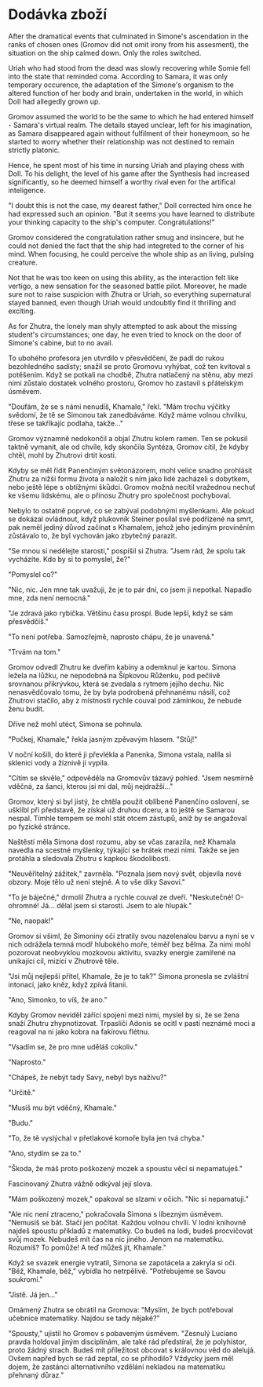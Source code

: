 # Dodávka zboží

After the dramatical events that culminated in Simone's ascendation in the ranks of chosen ones (Gromov did not omit irony from his assesment), the situation on the ship calmed down. Only the roles switched.

Uriah who had stood from the dead was slowly recovering while Somie fell into the state that reminded coma. According to Samara, it was only temporary occurence, the adaptation of the Simone's organism to the altered function of her body and brain, undertaken in the world, in which Doll had allegedly grown up.

Gromov assumed the world to be the same to which he had entered himself - Samara's virtual realm. The details stayed unclear, left for his imagination, as Samara disappeared again without fulfilment of their honeymoon, so he started to worry whether their relationship was not destined to remain strictly platonic.

Hence, he spent most of his time in nursing Uriah and playing chess with Doll. To his delight, the level of his game after the Synthesis had increased significantly, so he deemed himself a worthy rival even for the artifical inteligence.

"I doubt this is not the case, my dearest father," Doll corrected him once he had expressed such an opinion. "But it seems you have learned to distribute your thinking capacity to the ship's computer. Congratulations!"

Gromov considered the congratulation rather smug and insincere, but he could not denied the fact that the ship had integreted to the corner of his mind. When focusing, he could perceive the whole ship as an living, pulsing creature.  

Not that he was too keen on using this ability, as the interaction felt like vertigo, a new sensation for the seasoned battle pilot. Moreover, he made sure not to raise suspicion with Zhutra or Uriah, so everything supernatural stayed banned, even though Uriah would undoubtly find it thrilling and exciting.

As for Zhutra, the lonely man shyly attempted to ask about the missing student's circumstances; one day, he even tried to knock on the door of Simone's cabine, but to no avail.

To ubohého profesora jen utvrdilo v přesvědčení, že padl do rukou bezohledného sadisty; snažil se proto Gromovu vyhýbat, což ten kvitoval s potěšením. Když se potkali na chodbě, Zhutra natlačený na stěnu, aby mezi nimi zůstalo dostatek volného prostoru, Gromov ho zastavil s přátelským úsměvem.

"Doufám, že se s námi nenudíš, Khamale," řekl. "Mám trochu výčitky svědomí, že tě se Simonou tak zanedbáváme. Když máme volnou chvilku, třese se takříkajíc podlaha, takže..."

Gromov významně nedokončil a objal Zhutru kolem ramen. Ten se pokusil taktně vymanit, ale od chvíle, kdy skončila Syntéza, Gromov cítil, že kdyby chtěl, mohl by Zhutrovi drtit kosti.

Kdyby se měl řídit Panenčiným světonázorem, mohl velice snadno prohlásit Zhutru za nižší formu života a naložit s ním jako lidé zacházeli s dobytkem, nebo ještě lépe s obtížnými škůdci. Gromov možná necítil vražednou nechuť ke všemu lidskému, ale o přínosu Zhutry pro společnost pochyboval.

Nebylo to ostatně poprvé, co se zabýval podobnými myšlenkami. Ale pokud se dokázal ovládnout, když plukovník Steiner posílal své podřízené na smrt, pak neměl jediný důvod začínat s Khamalem, jehož jeho jediným proviněním zůstávalo to, že byl vychován jako zbytečný parazit.

"Se mnou si nedělejte starosti," pospíšil si Zhutra. "Jsem rád, že spolu tak vycházíte. Kdo by si to pomyslel, že?"

"Pomyslel co?"

"Nic, nic. Jen mne tak uvažuji, že je to pár dní, co jsem ji nepotkal. Napadlo mne, zda není nemocná."

"Je zdravá jako rybička. Většinu času prospí. Bude lepší, když se sám přesvědčíš."

"To není potřeba. Samozřejmě, naprosto chápu, že je unavená."

"Trvám na tom."

Gromov odvedl Zhutru ke dveřím kabiny a odemknul je kartou. Simona ležela na lůžku, ne nepodobná na Šípkovou Růženku, pod pečlivě srovnanou přikrývkou, která se zvedala s rytmem jejího dechu. Nic nenasvědčovalo tomu, že by byla podrobená přehnanému násilí, což Zhutrovi stačilo, aby z místnosti rychle couval pod záminkou, že nebude ženu budit.

Dříve než mohl utéct, Simona se pohnula.

"Počkej, Khamale," řekla jasným zpěvavým hlasem. "Stůj!"

V noční košili, do které ji převlékla a Panenka, Simona vstala, nalila si sklenici vody a žíznivě ji vypila.

"Cítím se skvěle," odpověděla na Gromovův tázavý pohled. "Jsem nesmírně vděčná, za šanci, kterou jsi mi dal, můj nejdražší..."

Gromov, který si byl jistý, že chtěla použít oblíbené Panenčino oslovení, se ušklíbl při představě, že získal už druhou dceru, a to ještě se Samarou nespal. Tímhle tempem se mohl stát otcem zástupů, aniž by se angažoval po fyzické stránce.

Naštěstí měla Simona dost rozumu, aby se včas zarazila, než Khamala navedla na scestné myšlenky, týkající se hrátek mezi nimi. Takže se jen protáhla a sledovala Zhutru s kapkou škodolibosti.

"Neuvěřitelný zážitek," zavrněla. "Poznala jsem nový svět, objevila nové obzory. Moje tělo už není stejné. A to vše díky Savovi."

"To je báječné," drmolil Zhutra a rychle couval ze dveří. "Neskutečné! O-ohromné! Já... dělal jsem si starosti. Jsem to ale hlupák."

"Ne, naopak!"

Gromov si všiml, že Simoniny oči ztratily svou nazelenalou barvu a nyní se v nich odrážela temná modř hlubokého moře, téměř bez bělma. Za nimi mohl pozorovat neobvyklou mozkovou aktivitu, svazky energie zamířené na unikající cíl, mizící v Zhutrově těle.

"Jsi můj nejlepší přítel, Khamale, že je to tak?" Simona pronesla se zvláštní intonací, jako kněz, když zpívá litanii.

"Ano, Simonko, to víš, že ano."

Kdyby Gromov neviděl zářící spojení mezi nimi, myslel by si, že se žena snaží Zhutru zhypnotizovat. Trpasličí Adonis se ocitl v pasti neznámé moci a reagoval na ni jako kobra na fakírovu flétnu.

"Vsadím se, že pro mne uděláš cokoliv."

"Naprosto."

"Chápeš, že nebýt tady Savy, nebyl bys naživu?"

"Určitě."

"Musíš mu být vděčný, Khamale."

"Budu."

"To, že tě vyslýchal v přetlakové komoře byla jen tvá chyba."

"Ano, stydím se za to."

"Škoda, že máš proto poškozený mozek a spoustu věcí si nepamatuješ."

Fascinovaný Zhutra vážně odkýval její slova.

"Mám poškozený mozek," opakoval se slzami v očích. "Nic si nepamatuji."

"Ale nic není ztraceno," pokračovala Simona s líbezným úsměvem. "Nemusíš se bát. Stačí jen počítat. Každou volnou chvíli. V lodní knihovně najdeš spoustu příkladů z matematiky. Co budeš na lodi, budeš procvičovat svůj mozek. Nebudeš mít čas na nic jiného. Jenom na matematiku. Rozumíš? To pomůže! A teď můžeš jít, Khamale."

Když se svazek energie vytratil, Simona se zapotácela a zakryla si oči. "Běž, Khamale, běž," vybídla ho netrpělivě. "Potřebujeme se Savou soukromí."

"Jistě. Já jen..."

Omámený Zhutra se obrátil na Gromova: "Myslím, že bych potřeboval učebnice matematiky. Najdou se tady nějaké?"

"Spousty," ujistil ho Gromov s pobaveným úsměvem. "Zesnulý Luciano pravda holdoval jiným disciplínám, ale také rád předstíral, že je polyhistor, proto žádný strach. Budeš mít příležitost obcovat s královnou věd do alelujá. Ovšem napřed bych se rád zeptal, co se přihodilo? Vždycky jsem měl dojem, že zastánci alternativního vzdělání nekladou na matematiku přehnaný důraz."
